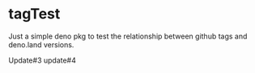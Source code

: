 # tagTest
Just a simple deno pkg to test the relationship between github tags and deno.land versions. 

Update#3
update#4
